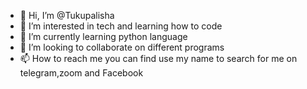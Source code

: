- 👋 Hi, I’m @Tukupalisha
- 👀 I’m interested in tech and learning how to code
- 🌱 I’m currently learning python language 
- 💞️ I’m looking to collaborate on different programs 
- 📫 How to reach me you can find use my name to search for me on telegram,zoom and Facebook 
<!---
Tukupalisha/Tukupalisha is a ✨ special ✨ repository because its `README.md` (this file) appears on your GitHub profile.
You can click the Preview link to take a look at your changes.
--->
